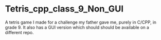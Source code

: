 # Tetris_cpp_class_9_Non_GUI
 A tetris game I made for a challenge my father gave me, purely in C/CPP, in grade 9. It also has a GUI version which should should be available on a different repo.
